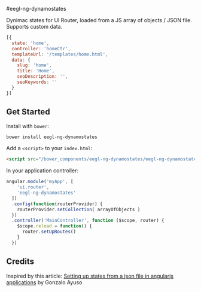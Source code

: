 #eegl-ng-dynamostates

Dynimac states for UI Router, loaded from a JS array of objects / JSON file.
Supports custom data.

```js
[{
  state: 'home',
  controller: 'homeCtr',
  templateUrl: '/templates/home.html',
  data: {
    slug: 'home',
    title: 'Home',
    seoDescription: '',
    seoKeywords: ''
  }
}]
```

## Get Started

Install with `bower`:

```shell
bower install eegl-ng-dynamostates
```

Add a `<script>` to your `index.html`:

```html
<script src="/bower_components/eegl-ng-dynamostates/eegl-ng-dynamostates.js"></script>
```

In your application controller:

```js
angular.module('myApp', [
    'ui.router',
    'eegl-ng-dynamostates'
  ])
  .config(function(routerProvider) {
    routerProvider.setCollection( arrayOfObjects )
  })
  .controller('MainController', function ($scope, router) {
    $scope.reload = function() {
      router.setUpRoutes()
    }
  })
```

## Credits
Inspired by this article: [Setting up states from a json file in angularjs applications](http://gonzalo123.com/2014/06/30/setting-up-states-from-a-json-file-in-angularjs-applications/) by Gonzalo Ayuso